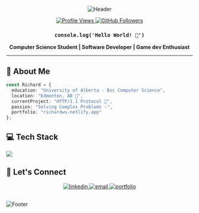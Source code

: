 <div align="center">
  
  ![Header](https://capsule-render.vercel.app/api?type=waving&color=timeGradient&height=200&section=header&text=Richard%20Wu&fontSize=80&animation=fadeIn&fontAlignY=38)

  <p align="center">
    <a href="https://github.com/imrichardwu">
      <img alt="Profile Views" src="https://komarev.com/ghpvc/?username=imrichardwu&color=blueviolet&style=for-the-badge&label=PROFILE+VIEWS" />
    </a>
    <a href="https://github.com/imrichardwu?tab=followers">
      <img alt="GitHub Followers" src="https://img.shields.io/github/followers/imrichardwu?style=for-the-badge&logo=github&label=FOLLOWERS&labelColor=2C3239&color=7F3FBF" />
    </a>
  </p>

  ### `console.log('Hello World! 👋')`

  **Computer Science Student | Software Developer | Game dev Enthusiast**

</div>

---

## 🚀 About Me


```typescript
const Richard = {
  education: "University of Alberta - Bsc Computer Science",
  location: "Edmonton, AB 📍",
  currentProject: "HTTP/1.1 Protocol 🤖",
  passion: "Solving Complex Problems 💡",
  portfolio: "richardwu.netlify.app"
};
```

<div align="center">

<h2 align="left">💻 Tech Stack</h2>
<div align="left">
  <a href="https://skillicons.dev">
    <img src="https://skillicons.dev/icons?i=python,java,c,cpp,js,ts,html,css,react,django,postgres,mysql,git,linux,docker,kubernetes,aws,firebase" />
  </a>
</div>

</div>

## 🤝 Let's Connect

<div align="center">
  <a href="https://www.linkedin.com/in/imrichardwu/" target="_blank">
    <img src="https://img.shields.io/badge/LinkedIn-0077B5?style=for-the-badge&logo=linkedin&logoColor=white&color=0D1117" alt="linkedin"/>
  </a>
  <a href="mailto:Richard9@ualberta.ca">
    <img src="https://img.shields.io/badge/Email-D14836?style=for-the-badge&logo=gmail&logoColor=white&color=0D1117" alt="email"/>
  </a>
  <a href="https://richardwu.netlify.app/">
    <img src="https://img.shields.io/badge/Portfolio-000000?style=for-the-badge&logo=About.me&logoColor=white&color=0D1117" alt="portfolio"/>
  </a>
</div>

<br>

![Footer](https://capsule-render.vercel.app/api?type=waving&color=timeGradient&height=100&section=footer)
